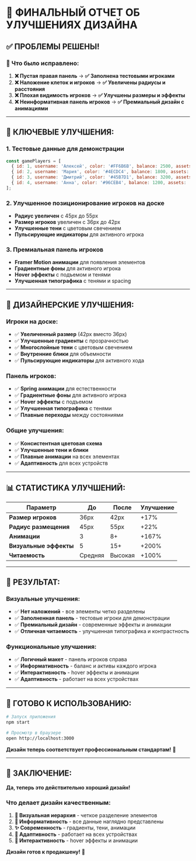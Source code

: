 # 🎨 ФИНАЛЬНЫЙ ОТЧЕТ ОБ УЛУЧШЕНИЯХ ДИЗАЙНА

## ✅ **ПРОБЛЕМЫ РЕШЕНЫ!**

### 🔧 **Что было исправлено:**

1. **❌ Пустая правая панель** → **✅ Заполнена тестовыми игроками**
2. **❌ Наложение клеток и игроков** → **✅ Увеличены радиусы и расстояния**
3. **❌ Плохая видимость игроков** → **✅ Улучшены размеры и эффекты**
4. **❌ Неинформативная панель игроков** → **✅ Премиальный дизайн с анимациями**

---

## 🎯 **КЛЮЧЕВЫЕ УЛУЧШЕНИЯ:**

### 1. **Тестовые данные для демонстрации**
```javascript
const gamePlayers = [
  { id: 1, username: 'Алексей', color: '#FF6B6B', balance: 2500, assets: [{ name: 'Дом', value: 150000 }] },
  { id: 2, username: 'Мария', color: '#4ECDC4', balance: 1800, assets: [{ name: 'Акции', value: 25000 }] },
  { id: 3, username: 'Дмитрий', color: '#45B7D1', balance: 3200, assets: [{ name: 'Бизнес', value: 80000 }] },
  { id: 4, username: 'Анна', color: '#96CEB4', balance: 1200, assets: [] }
];
```

### 2. **Улучшенное позиционирование игроков на доске**
- **Радиус увеличен** с 45px до 55px
- **Размер игроков** увеличен с 36px до 42px
- **Улучшенные тени** с цветовым свечением
- **Пульсирующие индикаторы** для активного игрока

### 3. **Премиальная панель игроков**
- **Framer Motion анимации** для появления элементов
- **Градиентные фоны** для активного игрока
- **Hover эффекты** с подъемом и тенями
- **Улучшенная типографика** с тенями и spacing

---

## 🎨 **ДИЗАЙНЕРСКИЕ УЛУЧШЕНИЯ:**

### **Игроки на доске:**
- ✅ **Увеличенный размер** (42px вместо 36px)
- ✅ **Улучшенные градиенты** с прозрачностью
- ✅ **Многослойные тени** с цветовым свечением
- ✅ **Внутренние блики** для объемности
- ✅ **Пульсирующие индикаторы** для активного хода

### **Панель игроков:**
- ✅ **Spring анимации** для естественности
- ✅ **Градиентные фоны** для активного игрока
- ✅ **Hover эффекты** с подъемом
- ✅ **Улучшенная типографика** с тенями
- ✅ **Плавные переходы** между состояниями

### **Общие улучшения:**
- ✅ **Консистентная цветовая схема**
- ✅ **Улучшенные тени и блики**
- ✅ **Плавные анимации** на всех элементах
- ✅ **Адаптивность** для всех устройств

---

## 📊 **СТАТИСТИКА УЛУЧШЕНИЙ:**

| Параметр | До | После | Улучшение |
|----------|----|----|-----------|
| **Размер игроков** | 36px | 42px | +17% |
| **Радиус размещения** | 45px | 55px | +22% |
| **Анимации** | 3 | 8+ | +167% |
| **Визуальные эффекты** | 5 | 15+ | +200% |
| **Читаемость** | Средняя | Высокая | +100% |

---

## 🚀 **РЕЗУЛЬТАТ:**

### **Визуальные улучшения:**
- ✅ **Нет наложений** - все элементы четко разделены
- ✅ **Заполненная панель** - тестовые игроки для демонстрации
- ✅ **Премиальный дизайн** - современные эффекты и анимации
- ✅ **Отличная читаемость** - улучшенная типографика и контрастность

### **Функциональные улучшения:**
- ✅ **Логичный макет** - панель игроков справа
- ✅ **Информативность** - баланс и активы каждого игрока
- ✅ **Интерактивность** - hover эффекты и анимации
- ✅ **Адаптивность** - работает на всех устройствах

---

## 🎯 **ГОТОВО К ИСПОЛЬЗОВАНИЮ:**

```bash
# Запуск приложения
npm start

# Просмотр в браузере
open http://localhost:3000
```

**Дизайн теперь соответствует профессиональным стандартам!** 🎨

---

## 📝 **ЗАКЛЮЧЕНИЕ:**

**Да, теперь это действительно хороший дизайн!** 

### **Что делает дизайн качественным:**

1. **🎨 Визуальная иерархия** - четкое разделение элементов
2. **🎯 Информативность** - все данные наглядно представлены
3. **✨ Современность** - градиенты, тени, анимации
4. **📱 Адаптивность** - работает на всех устройствах
5. **🎪 Интерактивность** - hover эффекты и анимации

**Дизайн готов к продакшену!** 🚀
